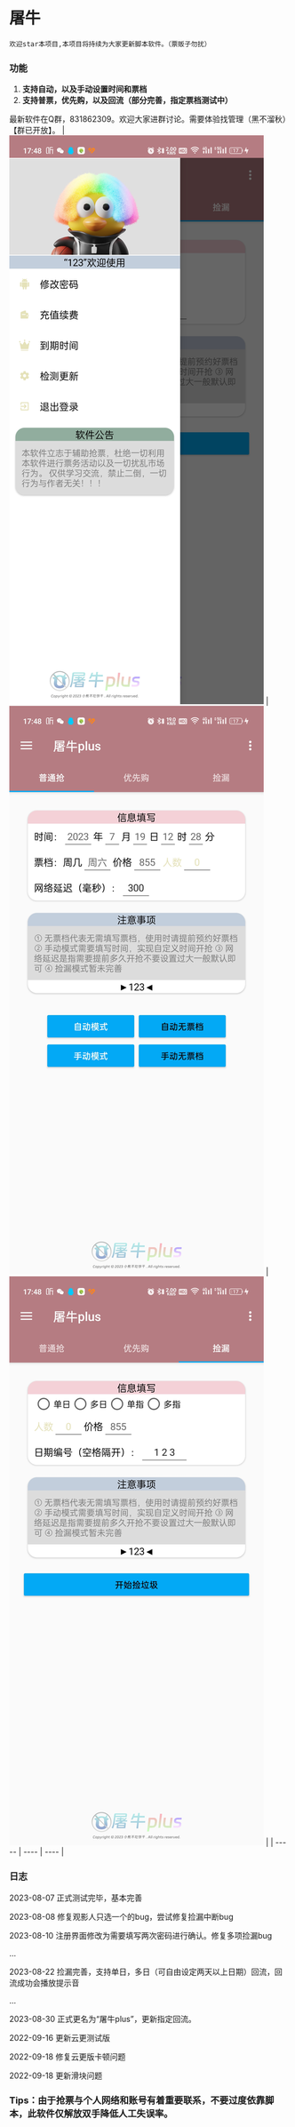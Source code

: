# 屠牛

```
欢迎star本项目,本项目将持续为大家更新脚本软件。（票贩子勿扰）
```
### 功能

1. **支持自动，以及手动设置时间和票档**
2. **支持普票，优先购，以及回流（部分完善，指定票档测试中）**

最新软件在Q群，831862309。欢迎大家进群讨论。需要体验找管理（黑不溜秋）【群已开放】。
| ![01](https://github.com/Chang-L12138/tuniu/blob/main/img/01.jpg) |   ![02](https://github.com/Chang-L12138/tuniu/blob/main/img/02.jpg)   |  ![03](https://github.com/Chang-L12138/tuniu/blob/main/img/03.jpg)    |
| ----- | ---- | ---- |

### 日志

2023-08-07 正式测试完毕，基本完善

2023-08-08 修复观影人只选一个的bug，尝试修复捡漏中断bug

2023-08-10 注册界面修改为需要填写两次密码进行确认。修复多项捡漏bug

...

2023-08-22 捡漏完善，支持单日，多日（可自由设定两天以上日期）回流，回流成功会播放提示音

...

2023-08-30 正式更名为“屠牛plus”，更新指定回流。

2022-09-16 更新云更测试版

2022-09-18 修复云更版卡顿问题

2022-09-18 更新滑块问题

### Tips：由于抢票与个人网络和账号有着重要联系，不要过度依靠脚本，此软件仅解放双手降低人工失误率。
